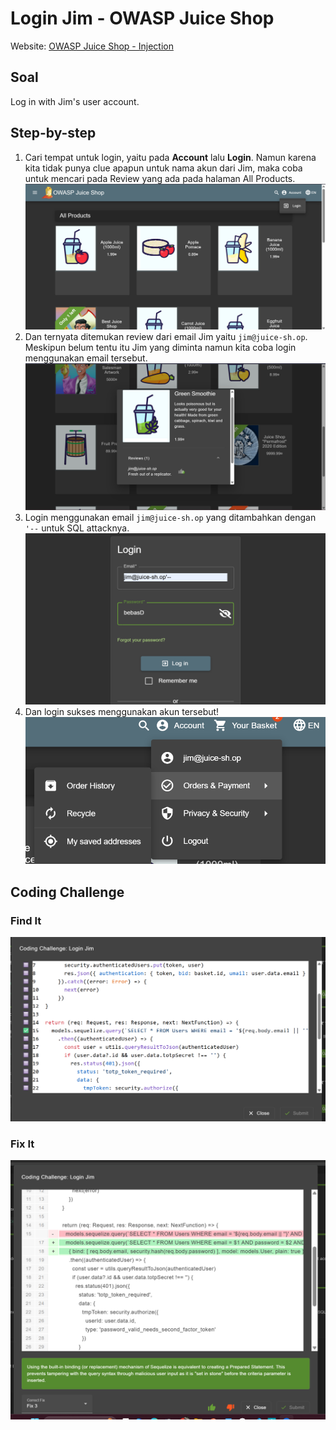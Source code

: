 # Login Jim - OWASP Juice Shop
Website: [OWASP Juice Shop - Injection](https://demo.owasp-juice.shop/#/score-board?categories=Injection)

## Soal <br>
Log in with Jim's user account.

## Step-by-step 
1. Cari tempat untuk login, yaitu pada **Account** lalu **Login**. Namun karena kita tidak punya clue apapun untuk nama akun dari Jim, maka coba untuk mencari pada Review yang ada pada halaman All Products.
![alt text](image-1.png)
2. Dan ternyata ditemukan review dari email Jim yaitu ```jim@juice-sh.op```. Meskipun belum tentu itu Jim yang diminta namun kita coba login menggunakan email tersebut.
![alt text](image-3.png)
3. Login menggunakan email ```jim@juice-sh.op``` yang ditambahkan dengan ```'--``` untuk SQL attacknya.
![alt text](image-4.png)
4. Dan login sukses menggunakan akun tersebut!
![alt text](image-5.png)

## Coding Challenge
### Find It
![alt text](image-39.png)
### Fix It
![alt text](image-40.png)